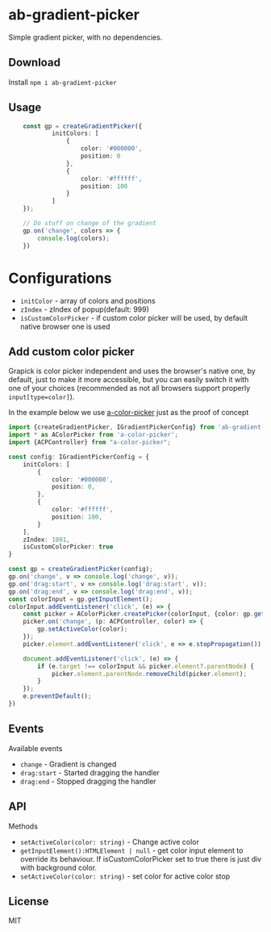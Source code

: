 # ab-gradient-picker

Simple gradient picker, with no dependencies.

## Download

Install `npm i ab-gradient-picker`





## Usage

```ts
    const gp = createGradientPicker({
            initColors: [
                {
                    color: '#000000',
                    position: 0        
                },
                {
                    color: '#ffffff',
                    position: 100        
                }
            ]       
    });

    // Do stuff on change of the gradient
    gp.on('change', colors => {
        console.log(colors);
    })
```





# Configurations

* `initColor` - array of colors and positions
* `zIndex` - zIndex of popup(default: 999)
* `isCustomColorPicker` - if custom color picker will be used, by default native browser one is used 




## Add custom color picker

Grapick is color picker independent and uses the browser's native one, by default, just to make it more accessible, but you can easily switch it with one of your choices (recommended as not all browsers support properly `input[type=color]`).

In the example below we use [a-color-picker](https://narsenico.github.io/a-color-picker/) just as the proof of concept

```ts
import {createGradientPicker, IGradientPickerConfig} from 'ab-gradient-picker';
import * as AColorPicker from 'a-color-picker';
import {ACPController} from "a-color-picker";

const config: IGradientPickerConfig = {
    initColors: [
        {
            color: '#000000',
            position: 0,
        },
        {
            color: '#ffffff',
            position: 100,
        }
    ],
    zIndex: 1001,
    isCustomColorPicker: true
}

const gp = createGradientPicker(config);
gp.on('change', v => console.log('change', v));
gp.on('drag:start', v => console.log('drag:start', v));
gp.on('drag:end', v => console.log('drag:end', v));
const colorInput = gp.getInputElement();
colorInput.addEventListener('click', (e) => {
    const picker = AColorPicker.createPicker(colorInput, {color: gp.getActiveColor()});
    picker.on('change', (p: ACPController, color) => {
        gp.setActiveColor(color);
    });
    picker.element.addEventListener('click', e => e.stopPropagation());

    document.addEventListener('click', (e) => {
        if (e.target !== colorInput && picker.element?.parentNode) {
            picker.element.parentNode.removeChild(picker.element);
        }
    });
    e.preventDefault();
})


```


## Events

Available events

* `change` - Gradient is changed
* `drag:start` - Started dragging the handler
* `drag:end` - Stopped dragging the handler

## API

Methods

* `setActiveColor(color: string)` - Change active color
* `getInputElement():HTMLElement | null` - get color input element to override its behaviour. If isCustomColorPicker set to true there is just div with background color. 
* `setActiveColor(color: string)` - set color for active color stop

## License

MIT
